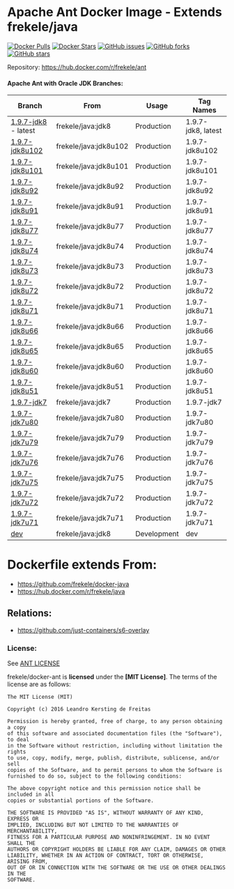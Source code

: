 # Apache Ant Docker Image - Extends frekele/java

[![Docker Pulls](https://img.shields.io/docker/pulls/frekele/ant.svg)](https://hub.docker.com/r/frekele/ant/)
[![Docker Stars](https://img.shields.io/docker/stars/frekele/ant.svg)](https://hub.docker.com/r/frekele/ant/)
[![GitHub issues](https://img.shields.io/github/issues/frekele/docker-ant.svg)](https://github.com/frekele/docker-ant/issues)
[![GitHub forks](https://img.shields.io/github/forks/frekele/docker-ant.svg)](https://github.com/frekele/docker-ant/network)
[![GitHub stars](https://img.shields.io/github/stars/frekele/docker-ant.svg)](https://github.com/frekele/docker-ant/stargazers)


Repository: https://hub.docker.com/r/frekele/ant

#### Apache Ant with Oracle JDK Branches:
| Branch                      | From                     | Usage        | Tag Names                           |
| --------------------------- | ------------------------ | ------------ | ------------------------------------|
| [1.9.7-jdk8] - latest       | frekele/java:jdk8        | Production   | 1.9.7-jdk8, latest                  |
| [1.9.7-jdk8u102]            | frekele/java:jdk8u102    | Production   | 1.9.7-jdk8u102                      |
| [1.9.7-jdk8u101]            | frekele/java:jdk8u101    | Production   | 1.9.7-jdk8u101                      |
| [1.9.7-jdk8u92]             | frekele/java:jdk8u92     | Production   | 1.9.7-jdk8u92                       |
| [1.9.7-jdk8u91]             | frekele/java:jdk8u91     | Production   | 1.9.7-jdk8u91                       |
| [1.9.7-jdk8u77]             | frekele/java:jdk8u77     | Production   | 1.9.7-jdk8u77                       |
| [1.9.7-jdk8u74]             | frekele/java:jdk8u74     | Production   | 1.9.7-jdk8u74                       |
| [1.9.7-jdk8u73]             | frekele/java:jdk8u73     | Production   | 1.9.7-jdk8u73                       |
| [1.9.7-jdk8u72]             | frekele/java:jdk8u72     | Production   | 1.9.7-jdk8u72                       |
| [1.9.7-jdk8u71]             | frekele/java:jdk8u71     | Production   | 1.9.7-jdk8u71                       |
| [1.9.7-jdk8u66]             | frekele/java:jdk8u66     | Production   | 1.9.7-jdk8u66                       |
| [1.9.7-jdk8u65]             | frekele/java:jdk8u65     | Production   | 1.9.7-jdk8u65                       |
| [1.9.7-jdk8u60]             | frekele/java:jdk8u60     | Production   | 1.9.7-jdk8u60                       |
| [1.9.7-jdk8u51]             | frekele/java:jdk8u51     | Production   | 1.9.7-jdk8u51                       |
| [1.9.7-jdk7]                | frekele/java:jdk7        | Production   | 1.9.7-jdk7                          |
| [1.9.7-jdk7u80]             | frekele/java:jdk7u80     | Production   | 1.9.7-jdk7u80                       |
| [1.9.7-jdk7u79]             | frekele/java:jdk7u79     | Production   | 1.9.7-jdk7u79                       |
| [1.9.7-jdk7u76]             | frekele/java:jdk7u76     | Production   | 1.9.7-jdk7u76                       |
| [1.9.7-jdk7u75]             | frekele/java:jdk7u75     | Production   | 1.9.7-jdk7u75                       |
| [1.9.7-jdk7u72]             | frekele/java:jdk7u72     | Production   | 1.9.7-jdk7u72                       |
| [1.9.7-jdk7u71]             | frekele/java:jdk7u71     | Production   | 1.9.7-jdk7u71                       |
| [dev]                       | frekele/java:jdk8        | Development  | dev                                 |

# Dockerfile extends From:
- https://github.com/frekele/docker-java
- https://hub.docker.com/r/frekele/java


## Relations:
 - https://github.com/just-containers/s6-overlay

### License:
See [ANT LICENSE]

frekele/docker-ant is **licensed** under the **[MIT License]**. The terms of the license are as follows:

    The MIT License (MIT)

    Copyright (c) 2016 Leandro Kersting de Freitas

    Permission is hereby granted, free of charge, to any person obtaining a copy
    of this software and associated documentation files (the "Software"), to deal
    in the Software without restriction, including without limitation the rights
    to use, copy, modify, merge, publish, distribute, sublicense, and/or sell
    copies of the Software, and to permit persons to whom the Software is
    furnished to do so, subject to the following conditions:

    The above copyright notice and this permission notice shall be included in all
    copies or substantial portions of the Software.

    THE SOFTWARE IS PROVIDED "AS IS", WITHOUT WARRANTY OF ANY KIND, EXPRESS OR
    IMPLIED, INCLUDING BUT NOT LIMITED TO THE WARRANTIES OF MERCHANTABILITY,
    FITNESS FOR A PARTICULAR PURPOSE AND NONINFRINGEMENT. IN NO EVENT SHALL THE
    AUTHORS OR COPYRIGHT HOLDERS BE LIABLE FOR ANY CLAIM, DAMAGES OR OTHER
    LIABILITY, WHETHER IN AN ACTION OF CONTRACT, TORT OR OTHERWISE, ARISING FROM,
    OUT OF OR IN CONNECTION WITH THE SOFTWARE OR THE USE OR OTHER DEALINGS IN THE
    SOFTWARE.


[ANT LICENSE]: https://github.com/frekele/docker-ant/blob/dev/ANT_LICENSE
[1.9.7-jdk8]: https://github.com/frekele/docker-ant/blob/1.9.7-jdk8/Dockerfile
[1.9.7-jdk8u102]: https://github.com/frekele/docker-ant/blob/1.9.7-jdk8u102/Dockerfile
[1.9.7-jdk8u101]: https://github.com/frekele/docker-ant/blob/1.9.7-jdk8u101/Dockerfile
[1.9.7-jdk8u92]: https://github.com/frekele/docker-ant/blob/1.9.7-jdk8u92/Dockerfile
[1.9.7-jdk8u91]: https://github.com/frekele/docker-ant/blob/1.9.7-jdk8u91/Dockerfile
[1.9.7-jdk8u77]: https://github.com/frekele/docker-ant/blob/1.9.7-jdk8u77/Dockerfile
[1.9.7-jdk8u74]: https://github.com/frekele/docker-ant/blob/1.9.7-jdk8u74/Dockerfile
[1.9.7-jdk8u73]: https://github.com/frekele/docker-ant/blob/1.9.7-jdk8u73/Dockerfile
[1.9.7-jdk8u72]: https://github.com/frekele/docker-ant/blob/1.9.7-jdk8u72/Dockerfile
[1.9.7-jdk8u71]: https://github.com/frekele/docker-ant/blob/1.9.7-jdk8u71/Dockerfile
[1.9.7-jdk8u66]: https://github.com/frekele/docker-ant/blob/1.9.7-jdk8u66/Dockerfile
[1.9.7-jdk8u65]: https://github.com/frekele/docker-ant/blob/1.9.7-jdk8u65/Dockerfile
[1.9.7-jdk8u60]: https://github.com/frekele/docker-ant/blob/1.9.7-jdk8u60/Dockerfile
[1.9.7-jdk8u51]: https://github.com/frekele/docker-ant/blob/1.9.7-jdk8u51/Dockerfile
[1.9.7-jdk7]: https://github.com/frekele/docker-ant/blob/1.9.7-jdk7/Dockerfile
[1.9.7-jdk7u80]: https://github.com/frekele/docker-ant/blob/1.9.7-jdk7u80/Dockerfile
[1.9.7-jdk7u79]: https://github.com/frekele/docker-ant/blob/1.9.7-jdk7u79/Dockerfile
[1.9.7-jdk7u76]: https://github.com/frekele/docker-ant/blob/1.9.7-jdk7u76/Dockerfile
[1.9.7-jdk7u75]: https://github.com/frekele/docker-ant/blob/1.9.7-jdk7u75/Dockerfile
[1.9.7-jdk7u72]: https://github.com/frekele/docker-ant/blob/1.9.7-jdk7u72/Dockerfile
[1.9.7-jdk7u71]: https://github.com/frekele/docker-ant/blob/1.9.7-jdk7u71/Dockerfile
[dev]: https://github.com/frekele/docker-ant/blob/dev/Dockerfile
